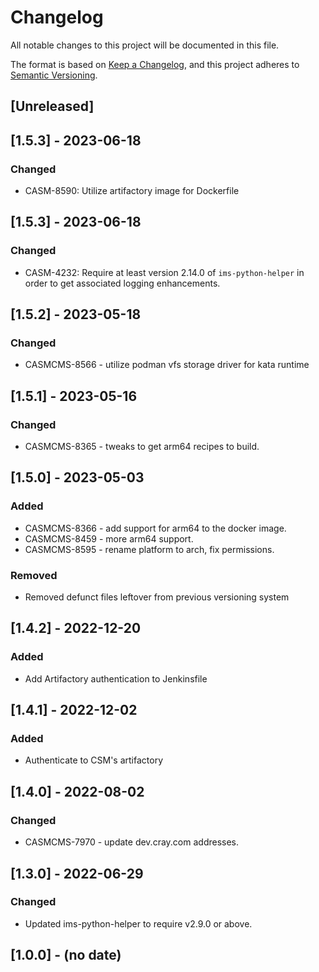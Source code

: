 # Changelog

All notable changes to this project will be documented in this file.

The format is based on [Keep a Changelog](https://keepachangelog.com/en/1.0.0/),
and this project adheres to [Semantic Versioning](https://semver.org/spec/v2.0.0.html).

## [Unreleased]

## [1.5.3] - 2023-06-18
### Changed
- CASM-8590: Utilize artifactory image for Dockerfile 

## [1.5.3] - 2023-06-18
### Changed
- CASM-4232: Require at least version 2.14.0 of `ims-python-helper` in order to get associated logging enhancements.

## [1.5.2] - 2023-05-18
### Changed
- CASMCMS-8566 - utilize podman vfs storage driver for kata runtime

## [1.5.1] - 2023-05-16
### Changed
- CASMCMS-8365 - tweaks to get arm64 recipes to build.

## [1.5.0] - 2023-05-03
### Added
- CASMCMS-8366 - add support for arm64 to the docker image.
- CASMCMS-8459 - more arm64 support.
- CASMCMS-8595 - rename platform to arch, fix permissions.

### Removed
- Removed defunct files leftover from previous versioning system

## [1.4.2] - 2022-12-20
### Added
- Add Artifactory authentication to Jenkinsfile

## [1.4.1] - 2022-12-02
### Added
- Authenticate to CSM's artifactory

## [1.4.0] - 2022-08-02
### Changed
- CASMCMS-7970 - update dev.cray.com addresses.

## [1.3.0] - 2022-06-29
### Changed
- Updated ims-python-helper to require v2.9.0 or above.

## [1.0.0] - (no date)
